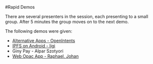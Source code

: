 #Rapid Demos

There are several presenters in the session, each presenting to a small group. After 5 minutes the group moves on to the next demo.

The following demos were given:

* [Alternative Apps - OpenIntents](https://github.com/openintents/alternative-apps-android)
* [IPFS on Android - ligi](https://github.com/ligi/IPFSDroid)
* Giny Pay - Alpar Szotyori
* [Web Opac App - Raphael, Johan](https://github.com/opacapp/opacclient)
